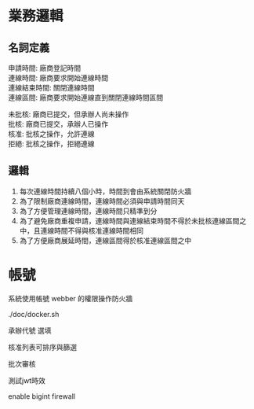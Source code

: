 # 業務邏輯

## 名詞定義

申請時間: 廠商登記時間  
連線時間: 廠商要求開始連線時間  
連線結束時間: 關閉連線時間  
連線區間: 廠商要求開始連線直到關閉連線時間區間  
  
未批核: 廠商已提交，但承辦人尚未操作  
批核: 廠商已提交，承辦人已操作  
核准: 批核之操作，允許連線  
拒絕: 批核之操作，拒絕連線  

## 邏輯

1. 每次連線時間持續八個小時，時間到會由系統關閉防火牆
2. 為了限制廠商連線時間，連線時間必須與申請時間同天
3. 為了方便管理連線時間，連線時間只精準到分
4. 為了避免廠商重複申請，連線時間與連線結束時間不得於未批核連線區間之中，且連線時間不得與核准連線時間相同
5. 為了方便廠商展延時間，連線區間得於核准連線區間之中

# 帳號

系統使用帳號 webber 的權限操作防火牆

./doc/docker.sh

承辦代號 選填

核准列表可排序與篩選

批次審核

測試jwt時效

enable bigint firewall
